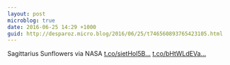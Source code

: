 ```yaml
---
layout: post
microblog: true
date: 2016-06-25 14:29 +1000
guid: http://desparoz.micro.blog/2016/06/25/t746560893765423105.html
---
```

Sagittarius Sunflowers via NASA [t.co/sietHol5B...](https://t.co/sietHol5Br) [t.co/bHtWLdEVa...](https://t.co/bHtWLdEVa6)
